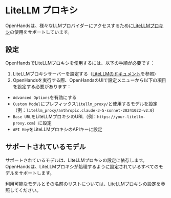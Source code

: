 # LiteLLM プロキシ

OpenHandsは、様々なLLMプロバイダーにアクセスするために[LiteLLMプロキシ](https://docs.litellm.ai/docs/proxy/quick_start)の使用をサポートしています。

## 設定

OpenHandsでLiteLLMプロキシを使用するには、以下の手順が必要です：

1. LiteLLMプロキシサーバーを設定する（[LiteLLMのドキュメント](https://docs.litellm.ai/docs/proxy/quick_start)を参照）
2. OpenHandsを実行する際、OpenHandsのUIで設定メニューから以下の項目を設定する必要があります：
  * `Advanced Options`を有効にする
  * `Custom Model`にプレフィックス`litellm_proxy/`と使用するモデルを設定（例：`litellm_proxy/anthropic.claude-3-5-sonnet-20241022-v2:0`）
  * `Base URL`をLiteLLMプロキシのURL（例：`https://your-litellm-proxy.com`）に設定
  * `API Key`をLiteLLMプロキシのAPIキーに設定

## サポートされているモデル

サポートされているモデルは、LiteLLMプロキシの設定に依存します。OpenHandsは、LiteLLMプロキシが処理するように設定されているすべてのモデルをサポートします。

利用可能なモデルとその名前のリストについては、LiteLLMプロキシの設定を参照してください。
